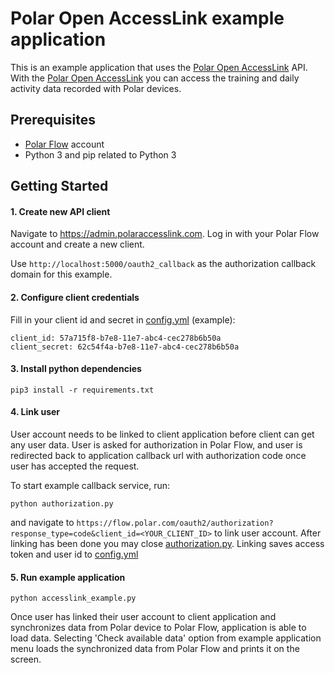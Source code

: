 # Polar Open AccessLink example application

This is an example application that uses the [Polar Open AccessLink] API.
With the [Polar Open AccessLink] you can access the training and daily activity data recorded with Polar devices.

## Prerequisites

* [Polar Flow](https://flow.polar.com) account
* Python 3 and pip related to Python 3

## Getting Started

#### 1. Create new API client 
 
Navigate to https://admin.polaraccesslink.com. Log in with your Polar Flow account and create a new client.

Use `http://localhost:5000/oauth2_callback` as the authorization callback domain for this example.
  
#### 2. Configure client credentials

Fill in your client id and secret in [config.yml] (example):

```
client_id: 57a715f8-b7e8-11e7-abc4-cec278b6b50a
client_secret: 62c54f4a-b7e8-11e7-abc4-cec278b6b50a
```
  
#### 3. Install python dependencies

```
pip3 install -r requirements.txt
```

#### 4. Link user 

User account needs to be linked to client application before client can get any user data. User is asked for authorization 
in Polar Flow, and user is redirected back to application callback url with authorization code once user has accepted the request.
 
To start example callback service, run:

```
python authorization.py
```

and navigate to `https://flow.polar.com/oauth2/authorization?response_type=code&client_id=<YOUR_CLIENT_ID>` to link user account.
After linking has been done you may close [authorization.py]. Linking saves access token and user id to [config.yml]

#### 5. Run example application
    
```
python accesslink_example.py
```

Once user has linked their user account to client application and synchronizes data from Polar device to Polar Flow, 
application is able to load data. Selecting 'Check available data' option from example application menu loads the 
synchronized data from Polar Flow and prints it on the screen.

[authorization.py]: ./authorization.py

[config.yml]: ./config.yml

[Polar Open AccessLink]: https://www.polar.com/accesslink-api/
